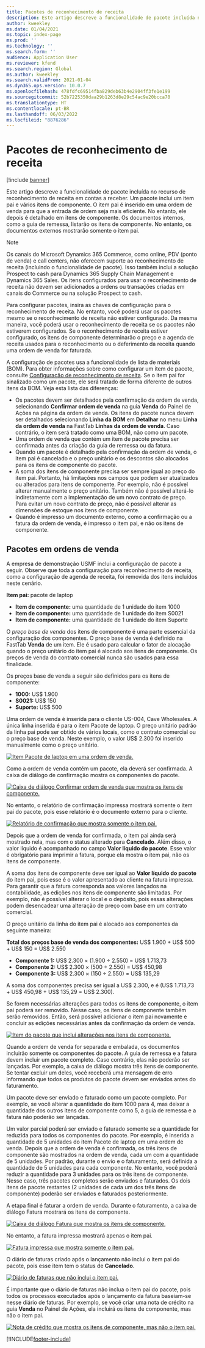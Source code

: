 ```yaml
---
title: Pacotes de reconhecimento de receita
description: Este artigo descreve a funcionalidade de pacote incluída no recurso de reconhecimento de receita em contas a receber. Um pacote inclui um item pai e vários itens de componente.
author: kweekley
ms.date: 01/04/2021
ms.topic: index-page
ms.prod: ''
ms.technology: ''
ms.search.form: ''
audience: Application User
ms.reviewer: kfend
ms.search.region: Global
ms.author: kweekley
ms.search.validFrom: 2021-01-04
ms.dyn365.ops.version: 10.0.7
ms.openlocfilehash: 478fdfc69514fba829deb63b4e2904ff3fe1e199
ms.sourcegitcommit: 52b7225350daa29b1263d8e29c54ac9e20bcca70
ms.translationtype: HT
ms.contentlocale: pt-BR
ms.lasthandoff: 06/03/2022
ms.locfileid: "8876286"
---
```

# <a name="revenue-recognition-bundles"></a>Pacotes de reconhecimento de receita

[!include [banner](../includes/banner.md)]

Este artigo descreve a funcionalidade de pacote incluída no recurso de reconhecimento de receita em contas a receber. Um pacote inclui um item pai e vários itens de componente. O item pai é inserido em uma ordem de venda para que a entrada de ordem seja mais eficiente. No entanto, ele depois é detalhado em itens de componente. Os documentos internos, como a guia de remessa, listarão os itens de componente. No entanto, os documentos externos mostrarão somente o item pai.

> [!NOTE]
> Os canais do Microsoft Dynamics 365 Commerce, como online, PDV (ponto de venda) e call centers, não oferecem suporte ao reconhecimento de receita (incluindo o funcionalidade de pacote). Isso também inclui a solução Prospect to cash para Dynamics 365 Supply Chain Management e Dynamics 365 Sales. Os itens configurados para usar o reconhecimento de receita não devem ser adicionados a ordens ou transações criadas em canais do Commerce ou na solução Prospect to cash.

Para configurar pacotes, insira as chaves de configuração para o reconhecimento de receita. No entanto, você poderá usar os pacotes mesmo se o reconhecimento de receita não estiver configurado. Da mesma maneira, você poderá usar o reconhecimento de receita se os pacotes não estiverem configurados. Se o reconhecimento de receita estiver configurado, os itens de componente determinarão o preço e a agenda de receita usados para o reconhecimento ou o deferimento da receita quando uma ordem de venda for faturada.

A configuração de pacotes usa a funcionalidade de lista de materiais (BOM). Para obter informações sobre como configurar um item de pacote, consulte [Configuração de reconhecimento de receita](revenue-recognition-setup.md). Se o item pai for sinalizado como um pacote, ele será tratado de forma diferente de outros itens da BOM. Veja esta lista das diferenças:

- Os pacotes devem ser detalhados pela confirmação da ordem de venda, selecionando **Confirmar ordem de venda** na guia **Venda** do Painel de Ações na página da ordem de venda. Os itens do pacote nunca devem ser detalhados selecionando **Linha da BOM** em **Detalhar** no menu **Linha da ordem de venda** na FastTab **Linhas da ordem de venda**. Caso contrário, o item será tratado como uma BOM, não como um pacote.
- Uma ordem de venda que contém um item de pacote precisa ser confirmada antes da criação da guia de remessa ou da fatura.
- Quando um pacote é detalhado pela confirmação da ordem de venda, o item pai é cancelado e o preço unitário e os descontos são alocados para os itens de componente do pacote.
- A soma dos itens de componente precisa ser sempre igual ao preço do item pai. Portanto, há limitações nos campos que podem ser atualizados ou alterados para itens de componente. Por exemplo, não é possível alterar manualmente o preço unitário. Também não é possível alterá-lo indiretamente com a implementação de um novo contrato de preço. Para evitar um novo contrato de preço, não é possível alterar as dimensões de estoque nos itens de componente.
- Quando é impresso um documento externo, como a confirmação ou a fatura da ordem de venda, é impresso o item pai, e não os itens de componente.

## <a name="bundles-on-sales-orders"></a>Pacotes em ordens de venda

A empresa de demonstração USMF inclui a configuração de pacote a seguir. Observe que toda a configuração para reconhecimento de receita, como a configuração de agenda de receita, foi removida dos itens incluídos neste cenário.

**Item pai:** pacote de laptop

- **Item de componente:** uma quantidade de 1 unidade do item 1000
- **Item de componente:** uma quantidade de 1 unidade do item S0021
- **Item de componente:** uma quantidade de 1 unidade do item Suporte

O *preço base de venda* dos itens de componente é uma parte essencial da configuração dos componentes. O preço base de venda é definido na FastTab **Venda** de um item. Ele é usado para calcular o fator de alocação quando o preço unitário do item pai é alocado aos itens de componente. Os preços de venda do contrato comercial nunca são usados para essa finalidade.

Os preços base de venda a seguir são definidos para os itens de componente:

- **1000:** US$ 1.900
- **S0021:** US$ 150
- **Suporte:** US$ 500

Uma ordem de venda é inserida para o cliente US-004, Cave Wholesales. A única linha inserida é para o item Pacote de laptop. O preço unitário padrão da linha pai pode ser obtido de vários locais, como o contrato comercial ou o preço base de venda. Neste exemplo, o valor US$ 2.300 foi inserido manualmente como o preço unitário.

[![Item Pacote de laptop em uma ordem de venda.](./media/bundle-01.png)](./media/bundle-01.png)

Como a ordem de venda contém um pacote, ela deverá ser confirmada. A caixa de diálogo de confirmação mostra os componentes do pacote.

[![Caixa de diálogo Confirmar ordem de venda que mostra os itens de componente.](./media/bundle-02.png)](./media/bundle-02.png)

No entanto, o relatório de confirmação impressa mostrará somente o item pai do pacote, pois esse relatório é o documento externo para o cliente.

[![Relatório de confirmação que mostra somente o item pai.](./media/bundle-03.png)](./media/bundle-03.png)

Depois que a ordem de venda for confirmada, o item pai ainda será mostrado nela, mas com o status alterado para **Cancelado**. Além disso, o valor líquido é acompanhado no campo **Valor líquido do pacote**. Esse valor é obrigatório para imprimir a fatura, porque ela mostra o item pai, não os itens de componente.

A soma dos itens de componente deve ser igual ao **Valor líquido do pacote** do item pai, pois esse é o valor apresentado ao cliente na fatura impressa. Para garantir que a fatura corresponda aos valores lançados na contabilidade, as edições nos itens de componente são limitadas. Por exemplo, não é possível alterar o local e o depósito, pois essas alterações podem desencadear uma alteração de preço com base em um contrato comercial.

O preço unitário da linha do item pai é alocado aos componentes da seguinte maneira:

**Total dos preços base de venda dos componentes:** US$ 1.900 + US$ 500 + US$ 150 = US$ 2.550

- **Componente 1:** US$ 2.300 × (1.900 ÷ 2.550) = US$ 1.713,73
- **Componente 2:** US$ 2.300 × (500 ÷ 2.550) = US$ 450,98
- **Componente 3:** US$ 2.300 × (150 ÷ 2.550) = US$ 135,29

A soma dos componentes precisa ser igual a US$ 2.300, e é (US$ 1.713,73 + US$ 450,98 + US$ 135,29 = US$ 2.300).

Se forem necessárias alterações para todos os itens de componente, o item pai poderá ser removido. Nesse caso, os itens de componente também serão removidos. Então, será possível adicionar o item pai novamente e concluir as edições necessárias antes da confirmação da ordem de venda.

[![Item do pacote que inclui alterações nos itens de componente.](./media/bundle-04.png)](./media/bundle-04.png)

Quando a ordem de venda for separada e embalada, os documentos incluirão somente os componentes do pacote. A guia de remessa e a fatura devem incluir um pacote completo. Caso contrário, elas não poderão ser lançadas. Por exemplo, a caixa de diálogo mostra três itens de componente. Se tentar excluir um deles, você receberá uma mensagem de erro informando que todos os produtos do pacote devem ser enviados antes do faturamento.

Um pacote deve ser enviado e faturado como um pacote completo. Por exemplo, se você alterar a quantidade do item 1000 para 4, mas deixar a quantidade dos outros itens de componente como 5, a guia de remessa e a fatura não poderão ser lançadas.

Um valor parcial poderá ser enviado e faturado somente se a quantidade for reduzida para todos os componentes do pacote. Por exemplo, é inserida a quantidade de 5 unidades do item Pacote de laptop em uma ordem de venda. Depois que a ordem de venda é confirmada, os três itens de componente são mostrados na ordem de venda, cada um com a quantidade de 5 unidades. Por padrão, durante o envio e o faturamento, será definida a quantidade de 5 unidades para cada componente. No entanto, você poderá reduzir a quantidade para 3 unidades para os três itens de componente. Nesse caso, três pacotes completos serão enviados e faturados. Os dois itens de pacote restantes (2 unidades de cada um dos três itens de componente) poderão ser enviados e faturados posteriormente.

A etapa final é faturar a ordem de venda. Durante o faturamento, a caixa de diálogo Fatura mostrará os itens de componente.

[![Caixa de diálogo Fatura que mostra os itens de componente.](./media/bundle-06.png)](./media/bundle-06.png)

No entanto, a fatura impressa mostrará apenas o item pai.
 
[![Fatura impressa que mostra somente o item pai.](./media/bundle-07.png)](./media/bundle-07.png)

O diário de faturas criado após o lançamento não inclui o item pai do pacote, pois esse item tem o status de **Cancelado**.

[![Diário de faturas que não inclui o item pai.](./media/bundle-08.png)](./media/bundle-08.png)

É importante que o diário de faturas não inclua o item pai do pacote, pois todos os processos executados após o lançamento da fatura baseiam-se nesse diário de faturas. Por exemplo, se você criar uma nota de crédito na guia **Venda** no Painel de Ações, ela incluirá os itens de componente, mas não o item pai.

[![Nota de crédito que mostra os itens de componente, mas não o item pai.](./media/bundle-09.png)](./media/bundle-09.png)


[!INCLUDE[footer-include](../../includes/footer-banner.md)]
